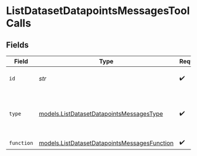 # ListDatasetDatapointsMessagesToolCalls


## Fields

| Field                                                                                              | Type                                                                                               | Required                                                                                           | Description                                                                                        |
| -------------------------------------------------------------------------------------------------- | -------------------------------------------------------------------------------------------------- | -------------------------------------------------------------------------------------------------- | -------------------------------------------------------------------------------------------------- |
| `id`                                                                                               | *str*                                                                                              | :heavy_check_mark:                                                                                 | The ID of the tool call.                                                                           |
| `type`                                                                                             | [models.ListDatasetDatapointsMessagesType](../models/listdatasetdatapointsmessagestype.md)         | :heavy_check_mark:                                                                                 | The type of the tool. Currently, only `function` is supported.                                     |
| `function`                                                                                         | [models.ListDatasetDatapointsMessagesFunction](../models/listdatasetdatapointsmessagesfunction.md) | :heavy_check_mark:                                                                                 | N/A                                                                                                |